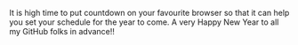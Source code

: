 It is high time to put  countdown on your favourite browser so that it can help you set your schedule for the year to come.
A very Happy New Year to all my GitHub folks in advance!!
